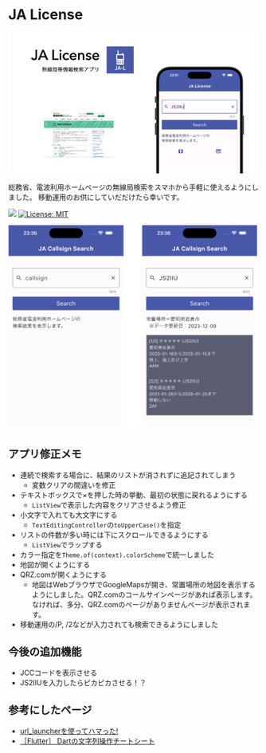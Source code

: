 # JA License

<img src="doc/JALicense.png" width=720>

総務省、電波利用ホームページの無線局検索をスマホから手軽に使えるようにしました。
移動運用のお供にしていだだけたら幸いです。

![](https://byob.yarr.is/JS2IIU-MH/JALicense/time)
[![License: MIT](https://img.shields.io/badge/License-MIT-brightgreen.svg)](LICENSE)

<img src="doc/JALicense_image.png" width=500>

## アプリ修正メモ
- 連続で検索する場合に、結果のリストが消されずに追記されてしまう
    - 変数クリアの間違いを修正
- テキストボックスで×を押した時の挙動、最初の状態に戻れるようにする
    - `ListView`で表示した内容をクリアさせるよう修正
- 小文字で入れても大文字にする
    - `TextEditingController`の`toUpperCase()`を指定
- リストの件数が多い時には下にスクロールできるようにする
    - `ListView`でラップする
- カラー指定を`Theme.of(context).colorScheme`で統一しました
- 地図が開くようにする
- QRZ.comが開くようにする
    - 地図はWebブラウザでGoogleMapsが開き、常置場所の地図を表示するようにしました。QRZ.comのコールサインページがあれば表示します。なければ、多分、QRZ.comのページがありませんページが表示されます。
- 移動運用の/P, /2などが入力されても検索できるようにしました

## 今後の追加機能
- JCCコードを表示させる
- JS2IIUを入力したらピカピカさせる！？

## 参考にしたページ
- [url_launcherを使ってハマった!](https://zenn.dev/flutteruniv_dev/articles/ee377ae7f1fe05)
- [［Flutter］ Dartの文字列操作チートシート](https://zenn.dev/tris/articles/bf623e5e65fac3)

